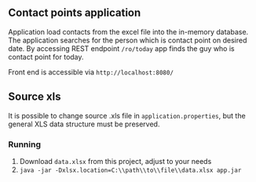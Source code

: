 ## Contact points application

Application load contacts from the excel file into the in-memory database.
The application searches for the person which is contact point on desired date.
By accessing REST endpoint `/ro/today` app finds the guy who is contact point for today.

Front end is accessible via `http://localhost:8080/`

## Source xls
It is possible to change source .xls file in `application.properties`, but
the general XLS data structure must be preserved.

### Running
1. Download `data.xlsx` from this project, adjust to your needs 
2. `java -jar -Dxlsx.location=C:\\path\\to\\file\\data.xlsx app.jar`
